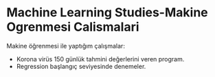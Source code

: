 # Machine Learning Studies-Makine Ogrenmesi Calismalari
Makine öğrenmesi ile yaptığım çalışmalar:

- Korona virüs 150 günlük tahmini değerlerini veren program.
- Regression başlangıç seviyesinde denemeler.
